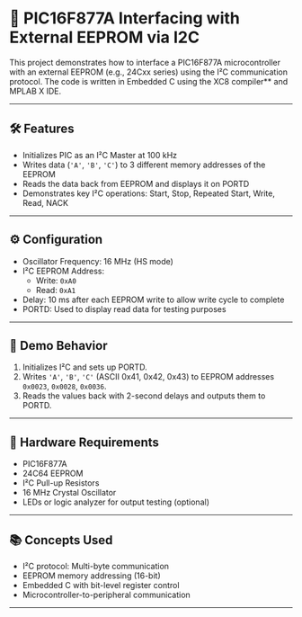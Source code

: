 # 📘 PIC16F877A Interfacing with External EEPROM via I2C

This project demonstrates how to interface a PIC16F877A microcontroller with an external EEPROM (e.g., 24Cxx series) using the I²C communication protocol. The code is written in Embedded C using the XC8 compiler** and MPLAB X IDE.

---

## 🛠️ Features

- Initializes PIC as an I²C Master at 100 kHz
- Writes data (`'A'`, `'B'`, `'C'`) to 3 different memory addresses of the EEPROM
- Reads the data back from EEPROM and displays it on PORTD
- Demonstrates key I²C operations: Start, Stop, Repeated Start, Write, Read, NACK

---

## ⚙️ Configuration

- Oscillator Frequency: 16 MHz (HS mode)
- I²C EEPROM Address: 
  - Write: `0xA0` 
  - Read: `0xA1`
- Delay: 10 ms after each EEPROM write to allow write cycle to complete
- PORTD: Used to display read data for testing purposes

---

## 📸 Demo Behavior

1. Initializes I²C and sets up PORTD.
2. Writes `'A'`, `'B'`, `'C'` (ASCII 0x41, 0x42, 0x43) to EEPROM addresses `0x0023`, `0x0028`, `0x0036`.
3. Reads the values back with 2-second delays and outputs them to PORTD.

---

## 🔌 Hardware Requirements

- PIC16F877A
- 24C64 EEPROM
- I²C Pull-up Resistors
- 16 MHz Crystal Oscillator
- LEDs or logic analyzer for output testing (optional)

---

## 📚 Concepts Used

- I²C protocol: Multi-byte communication
- EEPROM memory addressing (16-bit)
- Embedded C with bit-level register control
- Microcontroller-to-peripheral communication

---

